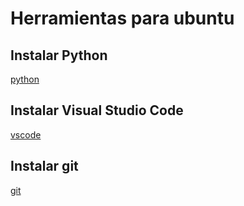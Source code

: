 # Herramientas para ubuntu
## Instalar Python
[python](https://github.com/introprog-unlu/2021/blob/main/Entrono_trabajo/Instalar%20y%20actualizar%20pyhon.md)

## Instalar Visual Studio Code
[vscode](https://github.com/introprog-unlu/2021/blob/main/Entrono_trabajo/Instalr%20vscode.md)

## Instalar git 
[git](https://github.com/introprog-unlu/2021/blob/main/Entrono_trabajo/Instalr%20Git.md)

